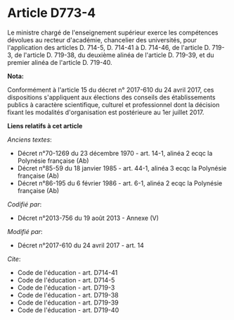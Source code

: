 # Article D773-4

Le ministre chargé de l'enseignement supérieur exerce les compétences dévolues au recteur d'académie, chancelier des
universités, pour l'application des articles D. 714-5, D. 714-41 à D. 714-46, de l'article D. 719-3, de l'article D. 719-38,
du deuxième alinéa de l'article D. 719-39, et du premier alinéa de l'article D. 719-40.

**Nota:**

Conformément à l'article 15 du décret n° 2017-610 du 24 avril 2017, ces dispositions s'appliquent aux élections des conseils
des établissements publics à caractère scientifique, culturel et professionnel dont la décision fixant les modalités
d'organisation est postérieure au 1er juillet 2017.

**Liens relatifs à cet article**

_Anciens textes_:

  - Décret n°70-1269 du 23 décembre 1970 - art. 14-1, alinéa 2 ecqc la Polynésie française (Ab)
  - Décret n°85-59 du 18 janvier 1985 - art. 44-1, alinéa 3 ecqc la Polynésie française (Ab)
  - Décret n°86-195 du 6 février 1986 - art. 6-1, alinéa 2 ecqc la Polynésie française (Ab)

_Codifié par_:

  - Décret n°2013-756 du 19 août 2013 -  Annexe (V)

_Modifié par_:

  - Décret n°2017-610 du 24 avril 2017 - art. 14

_Cite_:

  - Code de l'éducation - art. D714-41
  - Code de l'éducation - art. D714-5
  - Code de l'éducation - art. D719-3
  - Code de l'éducation - art. D719-38
  - Code de l'éducation - art. D719-39
  - Code de l'éducation - art. D719-40
